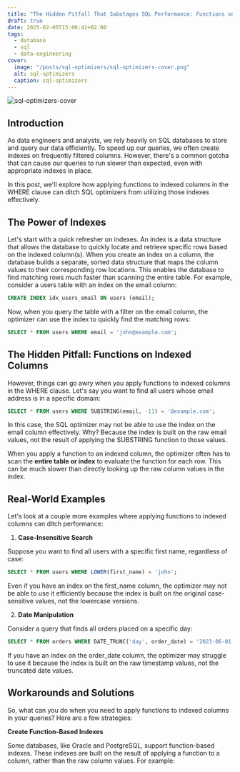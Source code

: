```yaml
---
title: "The Hidden Pitfall That Sabotages SQL Performance: Functions on Indexed Columns"
draft: true
date: 2025-02-05T15:06:41+02:00
tags:
  - database
  - sql
  - data-engineering
cover:
  image: "/posts/sql-optimizers/sql-optimizers-cover.png"
  alt: sql-optimizers
  caption: sql-optimizers
---
```


![sql-optimizers-cover](/posts/sql-optimizers/sql-optimizers-cover.png)

## Introduction

As data engineers and analysts, we rely heavily on SQL databases to store and query our data efficiently. To speed up our queries, we often create indexes on frequently filtered columns. However, there's a common gotcha that can cause our queries to run slower than expected, even with appropriate indexes in place. 

In this post, we'll explore how applying functions to indexed columns in the WHERE clause can ditch SQL optimizers from utilizing those indexes effectively.

## The Power of Indexes
Let's start with a quick refresher on indexes. An index is a data structure that allows the database to quickly locate and retrieve specific rows based on the indexed column(s). When you create an index on a column, the database builds a separate, sorted data structure that maps the column values to their corresponding row locations. This enables the database to find matching rows much faster than scanning the entire table.
For example, consider a users table with an index on the email column:

``` sql
CREATE INDEX idx_users_email ON users (email);
```

Now, when you query the table with a filter on the email column, the optimizer can use the index to quickly find the matching rows:

```sql 
SELECT * FROM users WHERE email = 'john@example.com';
```


## The Hidden Pitfall: Functions on Indexed Columns

However, things can go awry when you apply functions to indexed columns in the WHERE clause. Let's say you want to find all users whose email address is in a specific domain:

```sql
SELECT * FROM users WHERE SUBSTRING(email, -11) = '@example.com';
```


In this case, the SQL optimizer may not be able to use the index on the email column effectively. Why? Because the index is built on the raw email values, not the result of applying the SUBSTRING function to those values.

When you apply a function to an indexed column, the optimizer often has to scan the **entire table or index** to evaluate the function for each row. This can be much slower than directly looking up the raw column values in the index.


## Real-World Examples
Let's look at a couple more examples where applying functions to indexed columns can ditch performance:

1. **Case-Insensitive Search**

Suppose you want to find all users with a specific first name, regardless of case:

```sql
SELECT * FROM users WHERE LOWER(first_name) = 'john';
```

Even if you have an index on the first_name column, the optimizer may not be able to use it efficiently because the index is built on the original case-sensitive values, not the lowercase versions.



2. **Date Manipulation**

Consider a query that finds all orders placed on a specific day:
```sql
SELECT * FROM orders WHERE DATE_TRUNC('day', order_date) = '2023-06-01';
```

If you have an index on the order_date column, the optimizer may struggle to use it because the index is built on the raw timestamp values, not the truncated date values.



## Workarounds and Solutions


So, what can you do when you need to apply functions to indexed columns in your queries? Here are a few strategies:

**Create Function-Based Indexes**

Some databases, like Oracle and PostgreSQL, support function-based indexes. These indexes are built on the result of applying a function to a column, rather than the raw column values. For example:

